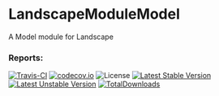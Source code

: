 # LandscapeModuleModel
A Model module for Landscape

### Reports:
[![Travis-CI](https://travis-ci.org/LandscapeFramework/LandscapeModuleModel.svg)](https://travis-ci.org/LandscapeFramework/LandscapeModuleModel)
[![codecov.io](https://codecov.io/github/LandscapeFramework/LandscapeModuleModel/coverage.svg?branch=master)](https://codecov.io/gh/LandscapeFramework/LandscapeModuleModel)
![License](https://img.shields.io/github/license/LandscapeFramework/LandscapeModuleModel.svg)
[![Latest Stable Version](https://poser.pugx.org/landscape/landscape.php.model/version)](https://packagist.org/packages/landscape/landscape.php.model)
[![Latest Unstable Version](https://poser.pugx.org/landscape/landscape.php.model/v/unstable)](https://packagist.org/packages/landscape/landscape.php.model)
[![TotalDownloads](https://poser.pugx.org/landscape/landscape.php.model/downloads)](https://packagist.org/packages/landscape/landscape.php.model)

